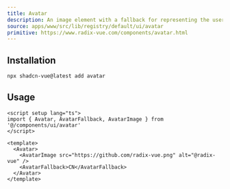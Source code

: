 ```yaml
---
title: Avatar
description: An image element with a fallback for representing the user.
source: apps/www/src/lib/registry/default/ui/avatar 
primitive: https://www.radix-vue.com/components/avatar.html
---
```



<ComponentPreview name="AvatarDemo" /> 


## Installation

 
```bash
npx shadcn-vue@latest add avatar
``` 

## Usage

```vue
<script setup lang="ts">
import { Avatar, AvatarFallback, AvatarImage } from '@/components/ui/avatar'
</script>

<template>
  <Avatar>
    <AvatarImage src="https://github.com/radix-vue.png" alt="@radix-vue" />
    <AvatarFallback>CN</AvatarFallback>
  </Avatar>
</template>
```